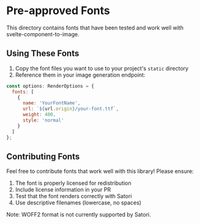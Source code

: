 # Pre-approved Fonts

This directory contains fonts that have been tested and work well with svelte-component-to-image.

## Using These Fonts

1. Copy the font files you want to use to your project's `static` directory
2. Reference them in your image generation endpoint:

```js
const options: RenderOptions = {
  fonts: [
    {
      name: 'YourFontName',
      url: `${url.origin}/your-font.ttf`,
      weight: 400,
      style: 'normal'
    }
  ]
};
```

## Contributing Fonts

Feel free to contribute fonts that work well with this library! Please ensure:

1. The font is properly licensed for redistribution
2. Include license information in your PR
3. Test that the font renders correctly with Satori
4. Use descriptive filenames (lowercase, no spaces)

Note: WOFF2 format is not currently supported by Satori.